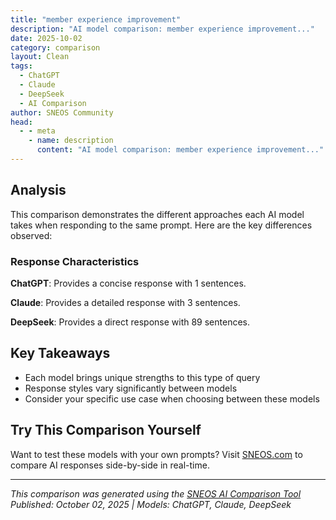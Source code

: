 ```yaml
---
title: "member experience improvement"
description: "AI model comparison: member experience improvement..."
date: 2025-10-02
category: comparison
layout: Clean
tags:
  - ChatGPT
  - Claude
  - DeepSeek
  - AI Comparison
author: SNEOS Community
head:
  - - meta
    - name: description
      content: "AI model comparison: member experience improvement..."
---
```


<ChatComparison
  title="member experience improvement"
  prompt="member experience improvement"
  :responses='{"ChatGPT": "Improving member experience is crucial for organizations, particularly in sectors like membership organizations, clubs, gyms, and online platforms. Here are several strategies to enhance the member experience:\n\n### 1. Understand Member Needs\n- **Conduct Surveys and Feedback**: Regularly collect feedback through surveys, polls, or questionnaires to understand member satisfaction and areas for improvement.\n- **Member Personas**: Develop personas to represent different segments of your membership base to tailor experiences accordingly.\n\n### 2. Enhance Communication\n- **Regular Updates**: Send newsletters or regular updates about upcoming events, news, and changes in services.\n- **Personalization**: Use member data to personalize communication, addressing members by name and tailoring information to their interests.\n\n### 3. Improve Engagement\n- **Events and Activities**: Organize events, workshops, or social gatherings to increase member engagement and build community.\n- **Online Platforms**: Create forums or groups where members can interact, share experiences, and support each other.\n\n### 4. Streamline Processes\n- **User-Friendly Interfaces**: Ensure online platforms and apps are intuitive and easy to navigate.\n- **Simplify Membership Processes**: Make joining, renewing, and accessing services as straightforward as possible.\n\n### 5. Provide Value\n- **Exclusive Benefits**: Offer members exclusive content, discounts, or access to services that enhance their membership value.\n- **Resource Sharing**: Create and share valuable resources, such as guides, tools, or expert advice relevant to members&#x27; interests or needs.\n\n### 6. Foster Community and Connection\n- **Member Recognition Programs**: Acknowledge and celebrate member achievements or milestones to foster a sense of belonging.\n- **Mentorship Programs**: Pair new members with seasoned members to help them integrate into the community.\n\n### 7. Address Issues Promptly\n- **Responsive Support**: Establish a quick and effective system for handling member inquiries, complaints, or suggestions.\n- **Follow-Up**: After resolving issues, follow up with members to ensure they are satisfied with the solution.\n\n### 8. Leverage Technology\n- **Mobile Apps**: Invest in a mobile app to provide easy access to services, resources, and community features.\n- **Data Analytics**: Use data analytics to track member engagement, preferences, and behaviors to inform improvements.\n\n### 9. Continuous Improvement\n- **Regular Assessments**: Continuously assess the member experience and make adjustments based on evolving member expectations and feedback.\n- **Training Staff**: Ensure staff is well-trained in providing exceptional service and understands the importance of member experience.\n\n### 10. Create a Feedback Loop\n- **Active Listening**: Encourage an open-door policy for feedback and suggestions from members.\n- **Implement Changes**: Show members that their feedback leads to real changes, which fosters trust and loyalty.\n\nBy focusing on these areas, you can significantly enhance the member experience, leading to higher satisfaction, retention, and overall success of your organization.", "Claude": "I\u0027d be happy to help with member experience improvement! Here are key strategies and areas to focus on:\n\n## **Assessment \u0026 Understanding**\n- **Member journey mapping** - Identify all touchpoints and pain points\n- **Feedback collection** - Surveys, focus groups, exit interviews\n- **Data analysis** - Usage patterns, engagement metrics, retention rates\n- **Persona development** - Understand different member segments\n\n## **Key Improvement Areas**\n\n### **Onboarding \u0026 First Impressions**\n- Streamlined registration process\n- Welcome programs and orientation\n- Clear communication of benefits/value\n- Early engagement activities\n\n### **Communication Enhancement**\n- Personalized messaging\n- Multi-channel communication options\n- Regular value-driven content\n- Transparent, timely updates\n\n### **Service Delivery**\n- Staff training on customer service excellence\n- Faster response times\n- Self-service options\n- Consistent service quality\n\n### **Digital Experience**\n- User-friendly website/app\n- Mobile optimization\n- Online account management\n- Digital community platforms\n\n## **Implementation Strategies**\n- Set specific, measurable goals\n- Create member advisory groups\n- Implement continuous feedback loops\n- Regular staff training programs\n- Technology upgrades where needed\n\n## **Measurement \u0026 Monitoring**\n- Net Promoter Score (NPS)\n- Member retention rates\n- Satisfaction scores\n- Usage/engagement metrics\n\nWhat specific aspect of member experience are you looking to improve? I can provide more targeted recommendations based on your particular context or challenges.", "DeepSeek": "Of course. Improving the member experience is a critical strategic goal for any organization with a membership base\u2014whether it\u0027s a professional association, a gym, a subscription service, a non-profit, or an online community. A superior member experience drives retention, advocacy, and long-term value.\n\nHere is a comprehensive framework for member experience improvement, broken down into actionable stages.\n\n---\n\n### The Member Experience Improvement Framework\n\nThis framework follows a continuous cycle: **Listen \u0026 Diagnose \u2192 Strategize \u0026 Design \u2192 Execute \u0026 Engage \u2192 Measure \u0026 Refine.**\n\n#### Stage 1: Listen \u0026 Diagnose (Understanding the Current State)\n\nYou can\u0027t improve what you don\u0027t measure. Start by gathering qualitative and quantitative data.\n\n* **Map the Member Journey:** Identify every touchpoint a member has with your organization.\n * **Awareness:** How do they first hear about you?\n * **Consideration \u0026 Joining:** What is the sign-up/onboarding process like?\n * **Engagement:** What do they do as an active member? (Events, content, community, etc.)\n * **Renewal:** How is the renewal process handled?\n * **Advocacy/Churn:** Do they become promoters or do they leave?\n* **Gather Feedback:**\n * **Surveys:** Use Net Promoter Score (NPS), Customer Satisfaction (CSAT), and Customer Effort Score (CES). Send them at key journey points (e.g., after an event, after a support interaction).\n * **Onboarding \u0026 Exit Interviews:** Conduct short interviews with new members to understand their initial impressions and with lapsing members to understand why they left.\n * **Feedback Channels:** Create easy, always-on channels for feedback (e.g., a dedicated email, a forum thread, a suggestion box).\n * **Data Analytics:** Analyze usage data. What content is most viewed? What features are rarely used? Where do members drop off in a process?\n* **Create Member Personas:** Segment your membership base into 3-5 key personas. This helps you tailor experiences to different needs (e.g., \u0022The Networker,\u0022 \u0022The Learner,\u0022 \u0022The Content Consumer\u0022).\n\n#### Stage 2: Strategize \u0026 Design (Building the Blueprint)\n\nBased on your diagnosis, define what a great experience looks like and prioritize your efforts.\n\n* **Define Your \u0022Member Value Proposition\u0022 (MVP):** Clearly articulate the core benefit of membership. Why should someone join and, more importantly, stay? Everything should tie back to this.\n* **Set Clear Goals \u0026 KPIs:** What does \u0022improvement\u0022 mean?\n * **Retention Rate:** The ultimate measure of success.\n * **Engagement Rate:** Time spent, content consumed, events attended.\n * **NPS/CSAT Scores:** Track these over time.\n * **Member Lifetime Value (MLV):** The total revenue a member generates.\n* **Prioritize Initiatives:** Use an **Impact/Effort Matrix**. Focus on high-impact, low-effort \u0022quick wins\u0022 first to build momentum, while also planning for high-impact, high-effort strategic projects.\n * **Quick Win Example:** Streamlining the event registration form.\n * **Strategic Project Example:** Building a new member-only mobile app.\n* **Design/Redesign Key Touchpoints:**\n * **Onboarding:** This is critical. Create a welcome series, assign a mentor/buddy, host a \u0022New Member Orientation\u0022 webinar.\n * **Communication:** Ensure all communication is relevant, valuable, and personalized.\n * **Support:** Make it easy to get help. Reduce response times and empower support staff.\n\n#### Stage 3: Execute \u0026 Engage (The Action Plan)\n\nThis is where you implement your improvements across the key pillars of member experience.\n\n**Pillar 1: Value \u0026 Relevance**\n* **Curate High-Quality Content:** Don\u0027t just create more content; create the *right* content for your personas.\n* **Offer Exclusive Benefits:** Members should feel they are getting something non-members can\u0027t access (e.g., premium research, discounts, private events).\n* **Facilitate Meaningful Networking:** Create opportunities for connection, both online (forums, LinkedIn groups) and offline (local meetups, conferences).\n\n**Pillar 2: Community \u0026 Belonging**\n* **Foster a Sense of Community:** Encourage peer-to-peer interaction. Highlight member successes. Make members feel like they are part of something bigger.\n* **Empower Member Leaders:** Identify and empower super-users or volunteers to help moderate and lead.\n* **Be Mission-Driven:** Regularly communicate your organization\u0027s mission and how members contribute to it.\n\n**Pillar 3: Ease \u0026 Convenience**\n* **Simplify Processes:** Audit and streamline common tasks like renewing, updating profiles, and registering for events.\n* **Offer a Seamless Digital Experience:** Ensure your website, member portal, and any apps are intuitive, mobile-friendly, and reliable.\n* **Provide Proactive Support:** Anticipate member needs with FAQs, knowledge bases, and how-to guides.\n\n**Pillar 4: Communication \u0026 Personalization**\n* **Segment Your Communications:** Don\u0027t send the same email to everyone. Send relevant event invites to local members, or specific content to members in certain industries.\n* **Use Multiple Channels:** Meet members where they are (email, social media, direct mail, in-app notifications).\n* **Be Human:** Use a conversational tone. Let members see the people behind the organization.\n\n#### Stage 4: Measure \u0026 Refine (The Continuous Cycle)\n\nImprovement is never finished.\n\n* **Track Your KPIs:** Regularly report on the goals you set in Stage 2. Are retention and engagement improving?\n* **Close the Feedback Loop:** This is crucial. When a member gives feedback, acknowledge it. If you make a change based on it, announce it! (\u0022You spoke, we listened!\u0022).\n* **Conduct Regular Journey Reviews:** Re-map the member journey annually to identify new friction points or opportunities.\n* **Celebrate Successes:** Share wins with your team and your members. It builds morale and shows that you are committed to improvement.\n\n---\n\n### Example: Improving the Onboarding Experience\n\n* **Diagnose:** Data shows 25% of new members don\u0027t log in after their first week. Exit surveys mention \u0022I wasn\u0027t sure what to do first.\u0022\n* **Strategize:** Goal: Increase 30-day engagement for new members by 15%. Initiative: Create a 30-day onboarding email sequence.\n* **Execute:**\n * **Day 1:** Welcome email from the CEO with a video.\n * **Day 3:** Email: \u0022Your First 3 Steps to Get Started\u0022 (complete your profile, join the community, explore the resource library).\n * **Day 7:** Invite to a \u0022New Member Virtual Coffee\u0022 event.\n * **Day 14:** Personalized email: \u0022Based on your profile, you might be interested in this upcoming webinar on X.\u0022\n * **Day 30:** Ask for early feedback: \u0022How are you finding your membership so far?\u0022\n* **Measure:** Track open rates, click-through rates, and most importantly, the engagement and retention of this cohort compared to the previous one.\n\nBy treating member experience as a continuous, strategic priority, you transform your organization from a simple transaction into an indispensable partnership for your members."}' 
  published-date="09:14"
/>

## Analysis

This comparison demonstrates the different approaches each AI model takes when responding to the same prompt. Here are the key differences observed:

### Response Characteristics

**ChatGPT**: Provides a concise response with 1 sentences. 

**Claude**: Provides a detailed response with 3 sentences. 

**DeepSeek**: Provides a direct response with 89 sentences. 

## Key Takeaways

- Each model brings unique strengths to this type of query
- Response styles vary significantly between models
- Consider your specific use case when choosing between these models

## Try This Comparison Yourself

Want to test these models with your own prompts? Visit [SNEOS.com](https://sneos.com) to compare AI responses side-by-side in real-time.

---

*This comparison was generated using the [SNEOS AI Comparison Tool](https://sneos.com)*
*Published: October 02, 2025 | Models: ChatGPT, Claude, DeepSeek*

